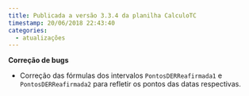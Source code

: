 ```yaml
---
title: Publicada a versão 3.3.4 da planilha CalculoTC
timestamp: 20/06/2018 22:43:40
categories:
  - atualizações
---
```


**Correção de bugs**
+ Correção das fórmulas dos intervalos `PontosDERReafirmada1` e `PontosDERReafirmada2` para refletir os pontos das datas respectivas.